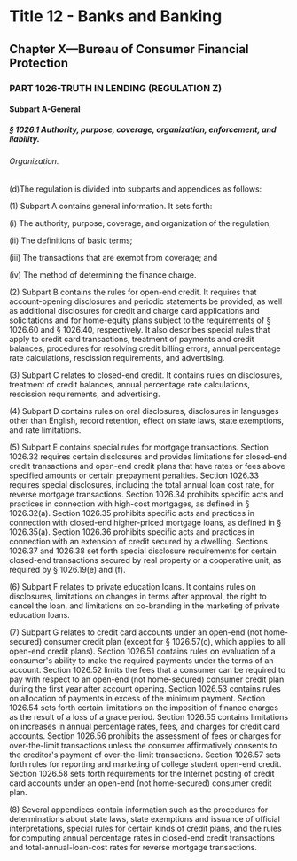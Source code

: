
# Title 12 - Banks and Banking
## Chapter X—Bureau of Consumer Financial Protection
### PART 1026-TRUTH IN LENDING (REGULATION Z)
#### Subpart A-General
##### § 1026.1 Authority, purpose, coverage, organization, enforcement, and liability.
###### Organization.

(d)The regulation is divided into subparts and appendices as follows:

(1) Subpart A contains general information. It sets forth:

(i) The authority, purpose, coverage, and organization of the regulation;

(ii) The definitions of basic terms;

(iii) The transactions that are exempt from coverage; and

(iv) The method of determining the finance charge.

(2) Subpart B contains the rules for open-end credit. It requires that account-opening disclosures and periodic statements be provided, as well as additional disclosures for credit and charge card applications and solicitations and for home-equity plans subject to the requirements of § 1026.60 and § 1026.40, respectively. It also describes special rules that apply to credit card transactions, treatment of payments and credit balances, procedures for resolving credit billing errors, annual percentage rate calculations, rescission requirements, and advertising.

(3) Subpart C relates to closed-end credit. It contains rules on disclosures, treatment of credit balances, annual percentage rate calculations, rescission requirements, and advertising.

(4) Subpart D contains rules on oral disclosures, disclosures in languages other than English, record retention, effect on state laws, state exemptions, and rate limitations.

(5) Subpart E contains special rules for mortgage transactions. Section 1026.32 requires certain disclosures and provides limitations for closed-end credit transactions and open-end credit plans that have rates or fees above specified amounts or certain prepayment penalties. Section 1026.33 requires special disclosures, including the total annual loan cost rate, for reverse mortgage transactions. Section 1026.34 prohibits specific acts and practices in connection with high-cost mortgages, as defined in § 1026.32(a). Section 1026.35 prohibits specific acts and practices in connection with closed-end higher-priced mortgage loans, as defined in § 1026.35(a). Section 1026.36 prohibits specific acts and practices in connection with an extension of credit secured by a dwelling. Sections 1026.37 and 1026.38 set forth special disclosure requirements for certain closed-end transactions secured by real property or a cooperative unit, as required by § 1026.19(e) and (f).

(6) Subpart F relates to private education loans. It contains rules on disclosures, limitations on changes in terms after approval, the right to cancel the loan, and limitations on co-branding in the marketing of private education loans.

(7) Subpart G relates to credit card accounts under an open-end (not home-secured) consumer credit plan (except for § 1026.57(c), which applies to all open-end credit plans). Section 1026.51 contains rules on evaluation of a consumer's ability to make the required payments under the terms of an account. Section 1026.52 limits the fees that a consumer can be required to pay with respect to an open-end (not home-secured) consumer credit plan during the first year after account opening. Section 1026.53 contains rules on allocation of payments in excess of the minimum payment. Section 1026.54 sets forth certain limitations on the imposition of finance charges as the result of a loss of a grace period. Section 1026.55 contains limitations on increases in annual percentage rates, fees, and charges for credit card accounts. Section 1026.56 prohibits the assessment of fees or charges for over-the-limit transactions unless the consumer affirmatively consents to the creditor's payment of over-the-limit transactions. Section 1026.57 sets forth rules for reporting and marketing of college student open-end credit. Section 1026.58 sets forth requirements for the Internet posting of credit card accounts under an open-end (not home-secured) consumer credit plan.

(8) Several appendices contain information such as the procedures for determinations about state laws, state exemptions and issuance of official interpretations, special rules for certain kinds of credit plans, and the rules for computing annual percentage rates in closed-end credit transactions and total-annual-loan-cost rates for reverse mortgage transactions.

